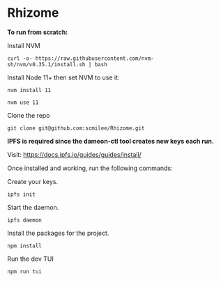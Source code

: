 # Rhizome

**To run from scratch:** 

Install NVM

`curl -o- https://raw.githubusercontent.com/nvm-sh/nvm/v0.35.1/install.sh | bash`


Install Node 11+ then set NVM to use it:

`nvm install 11`

`nvm use 11`


Clone the repo

`git clone git@github.com:scmilee/Rhizome.git`


**IPFS is required since the dameon-ctl tool creates new keys each run.**


Visit: https://docs.ipfs.io/guides/guides/install/


Once installed and working, run the following commands:


Create your keys.

`ipfs init`


Start the daemon.

`ipfs daemon`


Install the packages for the project.

`npm install`


Run the dev TUI

`npm run tui`

